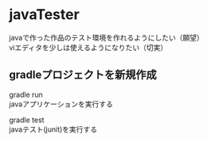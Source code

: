 # javaTester
javaで作った作品のテスト環境を作れるようにしたい（願望）   
viエディタを少しは使えるようになりたい（切実）

## gradleプロジェクトを新規作成

gradle run  
javaアプリケーションを実行する

gradle test  
javaテスト(junit)を実行する

